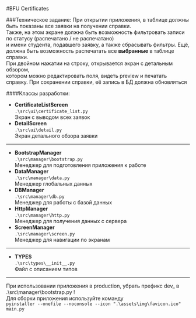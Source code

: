 #BFU Certificates

###Техническое задание:
При открытии приложения, в таблице должны быть показаны все заявки на получении справки.<br>
Также, на этом экране должна быть возможность фильтровать записи по статусу (распечатано / не распечатано)<br> 
и имени студента, подавшего заявку, а также сбрасывать фильтры.
Ещё, должна быть возможность распечатать все **выбранные** в таблице справки.<br>
При двойном нажатии на строку, открывается экран с детальным обзором,<br>
 котором можно редактировать поля, видеть preview и печатать справку.
При сохранении справки, её запись в БД должна обновляться


####Классы разработки:
* **CertificateListScreen** <br> 
```.\src\ui\certificate_list.py``` <br>
Экран с выводом всех заявок
* **DetailScreen** <br> 
```.\src\ui\detail.py``` <br>
Экран детального обзора заявки
---
* **BootstrapManager** <br> 
```.\src\manager\bootstrap.py``` <br>
Менеджер для подготовления приложения к работе
* **DataManager** <br> 
```.\src\manager\data.py``` <br>
Менеджер глобальных данных
* **DBManager** <br> 
```.\src\manager\db.py``` <br>
Менеджер для работы с базой данных
* **HttpManager** <br> 
```.\src\manager\http.py``` <br>
Менеджер для получения данных с сервера
* **ScreenManager** <br> 
```.\src\manager\screen.py``` <br>
Менеджер для навигации по экранам
---
* **TYPES** <br> 
```.\src\types\__init__.py``` <br>
Файл с описанием типов 

---
При использовании приложения в production, убрать префикс dev_ в .\src\manager\bootstrap.py !
<br>
Для сборки приложения используйте команду<br>
```pyinstaller --onefile --noconsole --icon ".\assets\img\favicon.ico" main.py```